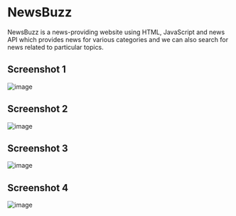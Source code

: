 # NewsBuzz

NewsBuzz is a news-providing website   using HTML, JavaScript and  news API which  provides news for various categories and we can also search for news related to particular topics.


## Screenshot 1

![image](https://github.com/gaurav0401/NewsBuzz/assets/80095859/d917ffbc-f627-4689-9e6c-94b16e37575c)



## Screenshot 2

![image](https://github.com/gaurav0401/NewsBuzz/assets/80095859/5eb0bd27-f986-4dd4-9325-82031224c076)

## Screenshot 3 
![image](https://github.com/gaurav0401/NewsBuzz/assets/80095859/ae2f11d3-b825-416b-90b1-fa1295e1c164)

## Screenshot 4
![image](https://github.com/gaurav0401/NewsBuzz/assets/80095859/ee0083c6-1cc8-41ae-aba9-ea941314ed25)

